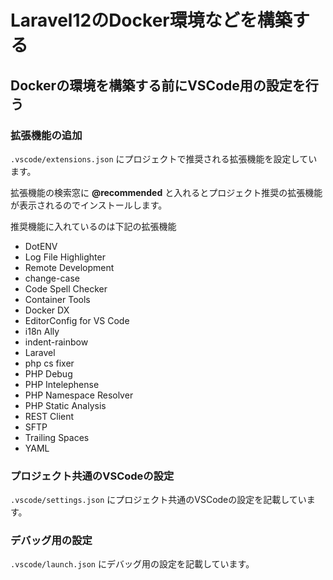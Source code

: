 # Laravel12のDocker環境などを構築する

## Dockerの環境を構築する前にVSCode用の設定を行う

### 拡張機能の追加

`.vscode/extensions.json` にプロジェクトで推奨される拡張機能を設定しています。

拡張機能の検索窓に **@recommended** と入れるとプロジェクト推奨の拡張機能が表示されるのでインストールします。

推奨機能に入れているのは下記の拡張機能

* DotENV
* Log File Highlighter
* Remote Development
* change-case
* Code Spell Checker
* Container Tools
* Docker DX
* EditorConfig for VS Code
* i18n Ally
* indent-rainbow
* Laravel
* php cs fixer
* PHP Debug
* PHP Intelephense
* PHP Namespace Resolver
* PHP Static Analysis
* REST Client
* SFTP
* Trailing Spaces
* YAML

### プロジェクト共通のVSCodeの設定

`.vscode/settings.json` にプロジェクト共通のVSCodeの設定を記載しています。

### デバッグ用の設定

`.vscode/launch.json` にデバッグ用の設定を記載しています。
